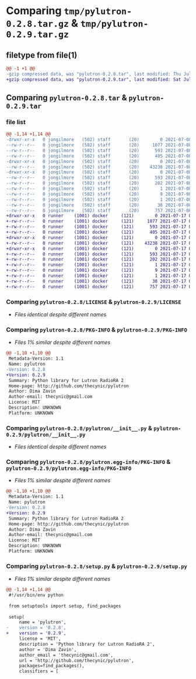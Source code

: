 # Comparing `tmp/pylutron-0.2.8.tar.gz` & `tmp/pylutron-0.2.9.tar.gz`

## filetype from file(1)

```diff
@@ -1 +1 @@
-gzip compressed data, was "pylutron-0.2.8.tar", last modified: Thu Jul  8 03:41:18 2021, max compression
+gzip compressed data, was "pylutron-0.2.9.tar", last modified: Sat Jul 17 01:22:22 2021, max compression
```

## Comparing `pylutron-0.2.8.tar` & `pylutron-0.2.9.tar`

### file list

```diff
@@ -1,14 +1,14 @@
-drwxr-xr-x   0 jongilmore   (502) staff       (20)        0 2021-07-08 03:41:18.648240 pylutron-0.2.8/
--rw-r--r--   0 jongilmore   (502) staff       (20)     1077 2021-07-08 03:39:37.000000 pylutron-0.2.8/LICENSE
--rw-r--r--   0 jongilmore   (502) staff       (20)      593 2021-07-08 03:41:18.647664 pylutron-0.2.8/PKG-INFO
--rw-r--r--   0 jongilmore   (502) staff       (20)      405 2021-07-08 03:39:37.000000 pylutron-0.2.8/README.md
-drwxr-xr-x   0 jongilmore   (502) staff       (20)        0 2021-07-08 03:41:18.643034 pylutron-0.2.8/pylutron/
--rw-r--r--   0 jongilmore   (502) staff       (20)    43238 2021-07-08 03:39:37.000000 pylutron-0.2.8/pylutron/__init__.py
-drwxr-xr-x   0 jongilmore   (502) staff       (20)        0 2021-07-08 03:41:18.646945 pylutron-0.2.8/pylutron.egg-info/
--rw-r--r--   0 jongilmore   (502) staff       (20)      593 2021-07-08 03:41:18.000000 pylutron-0.2.8/pylutron.egg-info/PKG-INFO
--rw-r--r--   0 jongilmore   (502) staff       (20)      202 2021-07-08 03:41:18.000000 pylutron-0.2.8/pylutron.egg-info/SOURCES.txt
--rw-r--r--   0 jongilmore   (502) staff       (20)        1 2021-07-08 03:41:18.000000 pylutron-0.2.8/pylutron.egg-info/dependency_links.txt
--rw-r--r--   0 jongilmore   (502) staff       (20)        9 2021-07-08 03:41:18.000000 pylutron-0.2.8/pylutron.egg-info/top_level.txt
--rw-r--r--   0 jongilmore   (502) staff       (20)        1 2021-07-08 03:41:18.000000 pylutron-0.2.8/pylutron.egg-info/zip-safe
--rw-r--r--   0 jongilmore   (502) staff       (20)       38 2021-07-08 03:41:18.648460 pylutron-0.2.8/setup.cfg
--rw-r--r--   0 jongilmore   (502) staff       (20)      757 2021-07-08 03:40:18.000000 pylutron-0.2.8/setup.py
+drwxr-xr-x   0 runner    (1001) docker     (121)        0 2021-07-17 01:22:22.067795 pylutron-0.2.9/
+-rw-r--r--   0 runner    (1001) docker     (121)     1077 2021-07-17 01:22:13.000000 pylutron-0.2.9/LICENSE
+-rw-r--r--   0 runner    (1001) docker     (121)      593 2021-07-17 01:22:22.067795 pylutron-0.2.9/PKG-INFO
+-rw-r--r--   0 runner    (1001) docker     (121)      405 2021-07-17 01:22:13.000000 pylutron-0.2.9/README.md
+drwxr-xr-x   0 runner    (1001) docker     (121)        0 2021-07-17 01:22:22.063795 pylutron-0.2.9/pylutron/
+-rw-r--r--   0 runner    (1001) docker     (121)    43238 2021-07-17 01:22:13.000000 pylutron-0.2.9/pylutron/__init__.py
+drwxr-xr-x   0 runner    (1001) docker     (121)        0 2021-07-17 01:22:22.067795 pylutron-0.2.9/pylutron.egg-info/
+-rw-r--r--   0 runner    (1001) docker     (121)      593 2021-07-17 01:22:21.000000 pylutron-0.2.9/pylutron.egg-info/PKG-INFO
+-rw-r--r--   0 runner    (1001) docker     (121)      202 2021-07-17 01:22:21.000000 pylutron-0.2.9/pylutron.egg-info/SOURCES.txt
+-rw-r--r--   0 runner    (1001) docker     (121)        1 2021-07-17 01:22:21.000000 pylutron-0.2.9/pylutron.egg-info/dependency_links.txt
+-rw-r--r--   0 runner    (1001) docker     (121)        9 2021-07-17 01:22:21.000000 pylutron-0.2.9/pylutron.egg-info/top_level.txt
+-rw-r--r--   0 runner    (1001) docker     (121)        1 2021-07-17 01:22:21.000000 pylutron-0.2.9/pylutron.egg-info/zip-safe
+-rw-r--r--   0 runner    (1001) docker     (121)       38 2021-07-17 01:22:22.067795 pylutron-0.2.9/setup.cfg
+-rw-r--r--   0 runner    (1001) docker     (121)      757 2021-07-17 01:22:13.000000 pylutron-0.2.9/setup.py
```

### Comparing `pylutron-0.2.8/LICENSE` & `pylutron-0.2.9/LICENSE`

 * *Files identical despite different names*

### Comparing `pylutron-0.2.8/PKG-INFO` & `pylutron-0.2.9/PKG-INFO`

 * *Files 1% similar despite different names*

```diff
@@ -1,10 +1,10 @@
 Metadata-Version: 1.1
 Name: pylutron
-Version: 0.2.8
+Version: 0.2.9
 Summary: Python library for Lutron RadioRA 2
 Home-page: http://github.com/thecynic/pylutron
 Author: Dima Zavin
 Author-email: thecynic@gmail.com
 License: MIT
 Description: UNKNOWN
 Platform: UNKNOWN
```

### Comparing `pylutron-0.2.8/pylutron/__init__.py` & `pylutron-0.2.9/pylutron/__init__.py`

 * *Files identical despite different names*

### Comparing `pylutron-0.2.8/pylutron.egg-info/PKG-INFO` & `pylutron-0.2.9/pylutron.egg-info/PKG-INFO`

 * *Files 1% similar despite different names*

```diff
@@ -1,10 +1,10 @@
 Metadata-Version: 1.1
 Name: pylutron
-Version: 0.2.8
+Version: 0.2.9
 Summary: Python library for Lutron RadioRA 2
 Home-page: http://github.com/thecynic/pylutron
 Author: Dima Zavin
 Author-email: thecynic@gmail.com
 License: MIT
 Description: UNKNOWN
 Platform: UNKNOWN
```

### Comparing `pylutron-0.2.8/setup.py` & `pylutron-0.2.9/setup.py`

 * *Files 1% similar despite different names*

```diff
@@ -1,14 +1,14 @@
 #!/usr/bin/env python
 
 from setuptools import setup, find_packages
 
 setup(
     name = 'pylutron',
-    version = '0.2.8',
+    version = '0.2.9',
     license = 'MIT',
     description = 'Python library for Lutron RadioRA 2',
     author = 'Dima Zavin',
     author_email = 'thecynic@gmail.com',
     url = 'http://github.com/thecynic/pylutron',
     packages=find_packages(),
     classifiers = [
```


